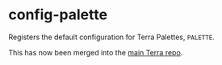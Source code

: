 # config-palette

Registers the default configuration for Terra Palettes, `PALETTE`.

This has now been merged into the [main Terra repo](https://github.com/PolyhedralDev/Terra).
